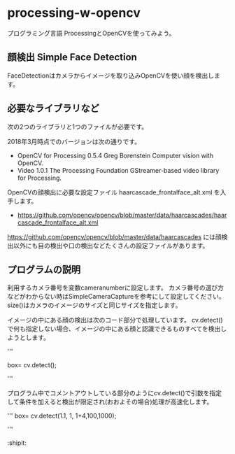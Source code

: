 # processing-w-opencv

プログラミング言語 ProcessingとOpenCVを使ってみよう。

## 顔検出 Simple Face Detection

FaceDetectionはカメラからイメージを取り込みOpenCVを使い顔を検出します。


## 必要なライブラリなど

次の2つのライブラリと1つのファイルが必要です。

2018年3月時点でのバージョンは次の通りです。

- OpenCV for Processing 0.5.4 Greg Borenstein Computer vision with OpenCV.
- Video 1.0.1 The Processing Foundation GStreamer-based video library for Processing.

OpenCVの顔検出に必要な設定ファイル haarcascade_frontalface_alt.xml を入手します。

- https://github.com/opencv/opencv/blob/master/data/haarcascades/haarcascade_frontalface_alt.xml

https://github.com/opencv/opencv/blob/master/data/haarcascades には顔検出以外にも目の検出や口の検出などたくさんの設定ファイルがあります。

## プログラムの説明

利用するカメラ番号を変数cameranumberに設定します。
カメラ番号の選び方などがわからない時はSimpleCameraCaptureを参考にして設定してください。
size()はカメラのイメージのサイズと同じサイズを指定します。

イメージの中にある顔の検出は次のコード部分で処理しています。
cv.detect()で何も指定しない場合、イメージの中にある顔と認識できるものすべてを検出しようとします。

'''

box= cv.detect();

'''

プログラム中でコメントアウトしている部分のようにcv.detect()で引数を指定して条件を加えると検出が限定され(おおよその場合)処理が高速化します。


'''
box= cv.detect(1.1, 1, 1+4,100,1000);

'''


:shipit:

